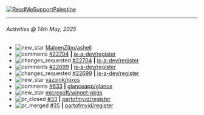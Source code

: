 [![ReadMeSupportPalestine](https://github.com/Safouene1/support-palestine-banner/blob/master/banner-support.svg)](https://github.com/Safouene1/support-palestine-banner)

---

<!--RECENT_ACTIVITY:last_update-->
###### Activities @ 14th May, 2025
<!--RECENT_ACTIVITY:last_update_end-->

<!--RECENT_ACTIVITY:start-->
- ![new_star](https://cdn.jsdelivr.net/gh/Readme-Workflows/Readme-Icons@main/icons/octicons/StarredRepositoryYellow.svg) [MalpenZibo/ashell](https://github.com/MalpenZibo/ashell)<br>
- ![comments](https://cdn.jsdelivr.net/gh/Readme-Workflows/Readme-Icons@main/icons/octicons/Comment.svg) [#22704](https://github.com/is-a-dev/register/pull/22704#discussion_r2088518594) **|** [is-a-dev/register](https://github.com/is-a-dev/register)<br>
- ![changes_requested](https://cdn.jsdelivr.net/gh/Readme-Workflows/Readme-Icons@main/icons/octicons/RequestedChanges.svg) [#22704](https://github.com/is-a-dev/register/pull/22704#pullrequestreview-2839486514) **|** [is-a-dev/register](https://github.com/is-a-dev/register)<br>
- ![comments](https://cdn.jsdelivr.net/gh/Readme-Workflows/Readme-Icons@main/icons/octicons/Comment.svg) [#22699](https://github.com/is-a-dev/register/pull/22699#discussion_r2088517358) **|** [is-a-dev/register](https://github.com/is-a-dev/register)<br>
- ![changes_requested](https://cdn.jsdelivr.net/gh/Readme-Workflows/Readme-Icons@main/icons/octicons/RequestedChanges.svg) [#22699](https://github.com/is-a-dev/register/pull/22699#pullrequestreview-2839484471) **|** [is-a-dev/register](https://github.com/is-a-dev/register)<br>
- ![new_star](https://cdn.jsdelivr.net/gh/Readme-Workflows/Readme-Icons@main/icons/octicons/StarredRepositoryYellow.svg) [yazoink/nixos](https://github.com/yazoink/nixos)<br>
- ![comments](https://cdn.jsdelivr.net/gh/Readme-Workflows/Readme-Icons@main/icons/octicons/Comment.svg) [#633](https://github.com/glanceapp/glance/issues/633#issuecomment-2869181947) **|** [glanceapp/glance](https://github.com/glanceapp/glance)<br>
- ![new_star](https://cdn.jsdelivr.net/gh/Readme-Workflows/Readme-Icons@main/icons/octicons/StarredRepositoryYellow.svg) [microsoft/winget-pkgs](https://github.com/microsoft/winget-pkgs)<br>
- ![pr_closed](https://cdn.jsdelivr.net/gh/Readme-Workflows/Readme-Icons@main/icons/octicons/PullRequestClosed.svg) [#33](https://github.com/partofmyid/register/pull/33) **|** [partofmyid/register](https://github.com/partofmyid/register)<br>
- ![pr_merged](https://cdn.jsdelivr.net/gh/Readme-Workflows/Readme-Icons@main/icons/octicons/PullRequestMerged.svg) [#35](https://github.com/partofmyid/register/pull/35) **|** [partofmyid/register](https://github.com/partofmyid/register)<br>
<!--RECENT_ACTIVITY:end-->
